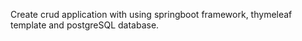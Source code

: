 Create crud application with using springboot framework, thymeleaf template and postgreSQL database.
